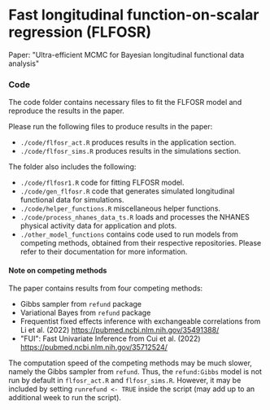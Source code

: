 # Fast longitudinal function-on-scalar regression (FLFOSR)

Paper: "Ultra-efficient MCMC for Bayesian longitudinal functional data analysis"


### Code

The code folder contains necessary files to fit the FLFOSR model and reproduce the results in the paper.

Please run the following files to produce results in the paper:
* `./code/flfosr_act.R` produces results in the application section.
* `./code/flfosr_sims.R` produces results in the simulations section.

The folder also includes the following:
* `./code/flfosr1.R` code for fitting FLFOSR model.
* `./code/gen_flfosr.R` code that generates simulated longitudinal functional data for simulations.
* `./code/helper_functions.R` miscellaneous helper functions.
* `./code/process_nhanes_data_ts.R` loads and processes the NHANES physical activity data for application and plots.
* `./other_model_functions` contains code used to run models from competing methods, obtained from their respective repositories. Please refer to their documentation for more information.


#### Note on competing methods

The paper contains results from four competing methods:

* Gibbs sampler from `refund` package
* Variational Bayes from `refund` package
* Frequentist fixed effects inference with exchangeable correlations from Li et al. (2022) https://pubmed.ncbi.nlm.nih.gov/35491388/
* "FUI": Fast Univariate Inference from Cui et al. (2022) https://pubmed.ncbi.nlm.nih.gov/35712524/

The computation speed of the competing methods may be much slower, namely the Gibbs sampler from `refund`. Thus, the `refund:Gibbs` model is not run by default in `flfosr_act.R` and `flfosr_sims.R`. However, it may be included by setting `runrefund <- TRUE` inside the script (may add up to an additional week to run the script).
